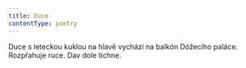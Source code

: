 ```yaml
---
title: Duce
contentType: poetry
---
```


<section>

Duce s leteckou kuklou na hlavě vychází na balkón Dóžecího paláce. Rozpřahuje ruce. Dav dole tichne.

</section>
